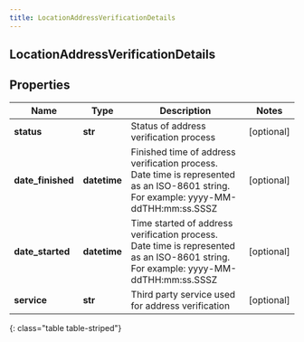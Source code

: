 ```yaml
---
title: LocationAddressVerificationDetails
---
```

## LocationAddressVerificationDetails

## Properties

|Name | Type | Description | Notes|
|------------ | ------------- | ------------- | -------------|
| **status** | **str** | Status of address verification process | [optional] |
| **date_finished** | **datetime** | Finished time of address verification process. Date time is represented as an ISO-8601 string. For example: yyyy-MM-ddTHH:mm:ss.SSSZ | [optional] |
| **date_started** | **datetime** | Time started of address verification process. Date time is represented as an ISO-8601 string. For example: yyyy-MM-ddTHH:mm:ss.SSSZ | [optional] |
| **service** | **str** | Third party service used for address verification | [optional] |
{: class="table table-striped"}


